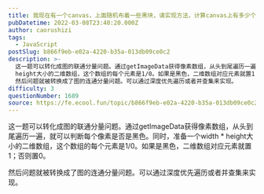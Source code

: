 ```yaml
---
title: 我现在有一个canvas，上面随机布着一些黑块，请实现方法，计算canvas上有多少个黑块。
pubDatetime: 2022-03-08T23:40:20.000Z
author: caorushizi
tags:
  - JavaScript
postSlug: b866f9eb-e02a-4220-b35a-013db09ce0c2
description: >-
  这一题可以转化成图的联通分量问题。通过getImageData获得像素数组，从头到尾遍历一遍，就可以判断每个像素是否是黑色。同时，准备一个width *
  height大小的二维数组，这个数组的每个元素是1/0。如果是黑色，二维数组对应元素就置1；否则置0。
  然后问题就被转换成了图的连通分量问题。可以通过深度优先遍历或者并查集来实现。
difficulty: 3
questionNumber: 1689
source: https://fe.ecool.fun/topic/b866f9eb-e02a-4220-b35a-013db09ce0c2
---
```


这一题可以转化成图的联通分量问题。通过getImageData获得像素数组，从头到尾遍历一遍，就可以判断每个像素是否是黑色。同时，准备一个width \* height大小的二维数组，这个数组的每个元素是1/0。如果是黑色，二维数组对应元素就置1；否则置0。

然后问题就被转换成了图的连通分量问题。可以通过深度优先遍历或者并查集来实现。
